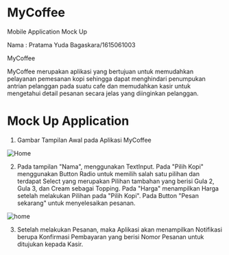 # MyCoffee
Mobile Application Mock Up

Nama : Pratama Yuda Bagaskara/1615061003

MyCoffee

MyCoffee merupakan aplikasi yang bertujuan untuk memudahkan pelayanan pemesanan kopi sehingga dapat menghindari penumpukan antrian pelanggan pada suatu cafe dan memudahkan kasir untuk mengetahui detail pesanan secara jelas yang diinginkan pelanggan.

# Mock Up Application

1. Gambar Tampilan Awal pada Aplikasi MyCoffee

![Home](https://user-images.githubusercontent.com/22759379/79558199-fd078180-80cd-11ea-8214-199c2931a41b.PNG)

2. Pada tampilan "Nama", menggunakan TextInput. Pada "Pilih Kopi" menggunakan Button Radio untuk memilih salah satu pilihan dan terdapat Select yang merupakan Pilihan tambahan yang berisi Gula 2, Gula 3, dan Cream sebagai Topping. Pada "Harga" menampilkan Harga setelah melakukan Pilihan pada "Pilih Kopi". Pada Button "Pesan sekarang" untuk menyelesaikan pesanan.

![home](https://user-images.githubusercontent.com/22759379/79558217-02fd6280-80ce-11ea-91a1-c14d9e48505d.PNG)

3. Setelah melakukan Pesanan, maka Aplikasi akan menampilkan Notifikasi berupa Konfirmasi Pembayaran yang berisi Nomor Pesanan untuk ditujukan kepada Kasir.
